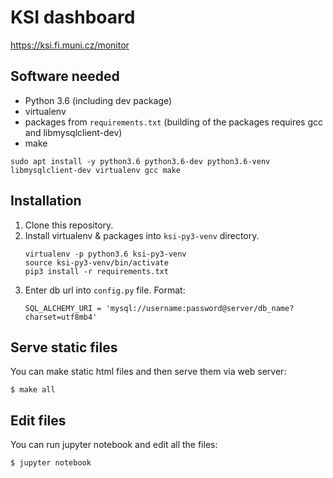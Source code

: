# KSI dashboard

<https://ksi.fi.muni.cz/monitor>

## Software needed

 * Python 3.6 (including dev package)
 * virtualenv
 * packages from `requirements.txt` (building of the packages requires gcc and libmysqlclient-dev)
 * make
 
```
sudo apt install -y python3.6 python3.6-dev python3.6-venv libmysqlclient-dev virtualenv gcc make
```


## Installation

 1. Clone this repository.
 2. Install virtualenv & packages into `ksi-py3-venv` directory.
    ```
    virtualenv -p python3.6 ksi-py3-venv
    source ksi-py3-venv/bin/activate
    pip3 install -r requirements.txt
    ```
 3. Enter db url into `config.py` file. Format:
    ```
    SQL_ALCHEMY_URI = 'mysql://username:password@server/db_name?charset=utf8mb4'
    ```

## Serve static files

You can make static html files and then serve them via web server:
```
$ make all
```

## Edit files

You can run jupyter notebook and edit all the files:
```
$ jupyter notebook
```
